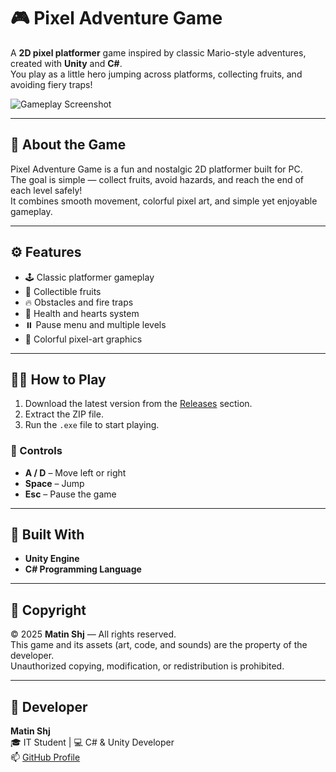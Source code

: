 # 🎮 Pixel Adventure Game

A **2D pixel platformer** game inspired by classic Mario-style adventures, created with **Unity** and **C#**.  
You play as a little hero jumping across platforms, collecting fruits, and avoiding fiery traps!

![Gameplay Screenshot](Screenshot%20(17).png)

---

## 🧠 About the Game
Pixel Adventure Game is a fun and nostalgic 2D platformer built for PC.  
The goal is simple — collect fruits, avoid hazards, and reach the end of each level safely!  
It combines smooth movement, colorful pixel art, and simple yet enjoyable gameplay.

---

## ⚙️ Features
- 🕹️ Classic platformer gameplay  
- 🍎 Collectible fruits  
- 🔥 Obstacles and fire traps  
- 💖 Health and hearts system  
- ⏸️ Pause menu and multiple levels  
- 🎨 Colorful pixel-art graphics  

---

## 🧍‍♂️ How to Play
1. Download the latest version from the [Releases](../../releases) section.  
2. Extract the ZIP file.  
3. Run the `.exe` file to start playing.  

### 🎯 Controls
- **A / D** – Move left or right  
- **Space** – Jump  
- **Esc** – Pause the game  

---

## 🧰 Built With
- **Unity Engine**
- **C# Programming Language**

---

## 📜 Copyright
© 2025 **Matin Shj** — All rights reserved.  
This game and its assets (art, code, and sounds) are the property of the developer.  
Unauthorized copying, modification, or redistribution is prohibited.

---

## 💬 Developer
**Matin Shj**  
🎓 IT Student | 💻 C# & Unity Developer  
📫 [GitHub Profile](https://github.com/MatinShj)
